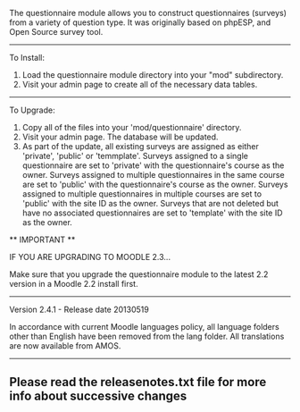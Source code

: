 The questionnaire module allows you to construct questionnaires (surveys) from a
variety of question type. It was originally based on phpESP, and Open Source
survey tool.

--------------------------------------------------------------------------------
To Install:

1. Load the questionnaire module directory into your "mod" subdirectory.
2. Visit your admin page to create all of the necessary data tables.

--------------------------------------------------------------------------------
To Upgrade:

1. Copy all of the files into your 'mod/questionnaire' directory.
2. Visit your admin page. The database will be updated.
3. As part of the update, all existing surveys are assigned as either 'private',
   'public' or 'temmplate'. Surveys assigned to a single questionnaire are set
   to 'private' with the questionnaire's course as the owner. Surveys assigned
   to multiple questionnaires in the same course are set to 'public' with the
   questionnaire's course as the owner. Surveys assigned to multiple
   questionnaires in multiple courses are set to 'public' with the site ID as
   the owner. Surveys that are not deleted but have no associated questionnaires
   are set to 'template' with the site ID as the owner.

** IMPORTANT **

IF YOU ARE UPGRADING TO MOODLE 2.3...

Make sure that you upgrade the questionnaire module to the latest 2.2 version in
a Moodle 2.2 install first.

--------------------------------------------------------------------------------
Version 2.4.1 - Release date 20130519

In accordance with current Moodle languages policy, all language folders other than English have been
removed from the lang folder. All translations are now available from AMOS.

--------------------------------------------------------------------------------
Please read the releasenotes.txt file for more info about successive changes
--------------------------------------------------------------------------------

